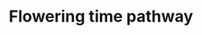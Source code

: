 ---
annotations:
- id: PW:0000003
  parent: signaling pathway
  type: Pathway Ontology
  value: signaling pathway
authors:
- MaintBot
- Mbluemel
- AlexanderPico
- Fehrhart
- Eweitz
description: Sugar beet (Beta vulgaris subsp. vulgaris L.) belongs to the plant family
  Amaranthaceae and is a biennial plant responding to long days after a cold period.
  It is, however, cultivated as an annual crop, since the sucrose stored in the thickened
  taproot during the first vegetation period is used for bolting and flowering in
  the second growing season in response to vernalization thus reducing sugar yield.
  Much less is known on flowering time regulation in sugar beet than in the model
  plant Arabidopsis thaliana. One major gene involved in bolting/flowering time control
  in sugar beet is BTC1, controlling expression of the two beet FT homologs, of which
  one (BvFT1) has become a floral repressor, whereas the other (BvFT2) has retained
  its flowering-promoting function.
last-edited: 2021-06-03
organisms:
- Beta vulgaris
redirect_from:
- /index.php/Pathway:WP2603
- /instance/WP2603
- /instance/WP2603_r118903
revision: r118903
schema-jsonld:
- '@context': https://schema.org/
  '@id': https://wikipathways.github.io/pathways/WP2603.html
  '@type': Dataset
  creator:
    '@type': Organization
    name: WikiPathways
  description: Sugar beet (Beta vulgaris subsp. vulgaris L.) belongs to the plant
    family Amaranthaceae and is a biennial plant responding to long days after a cold
    period. It is, however, cultivated as an annual crop, since the sucrose stored
    in the thickened taproot during the first vegetation period is used for bolting
    and flowering in the second growing season in response to vernalization thus reducing
    sugar yield. Much less is known on flowering time regulation in sugar beet than
    in the model plant Arabidopsis thaliana. One major gene involved in bolting/flowering
    time control in sugar beet is BTC1, controlling expression of the two beet FT
    homologs, of which one (BvFT1) has become a floral repressor, whereas the other
    (BvFT2) has retained its flowering-promoting function.
  keywords:
  - BTC1
  - BvBBX19
  - BvBFT1
  - BvCDF1
  - BvCDF2
  - BvCEN1
  - BvCOL1
  - BvCOL2
  - BvCOL3
  - BvFL1
  - BvFLK
  - BvFT1
  - BvFT2
  - BvGA20OX1
  - BvGI
  - BvLD
  - BvLDL1
  - BvLHY
  - BvMFT1
  - BvPRR5
  - BvPRR7
  - BvPRR9
  - BvTOC1
  - BvTOL1
  - BvZTL
  - btc1
  license: CC0
  name: Flowering time pathway
seo: CreativeWork
title: Flowering time pathway
wpid: WP2603
---